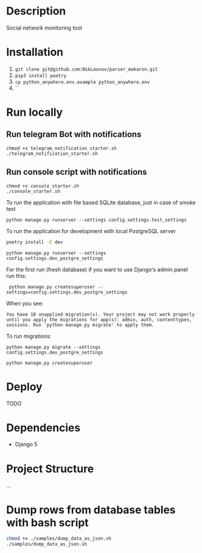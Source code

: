 # Description

Social network monitoring tool
 
# Installation

1. `git clone git@github.com:NikLeonov/parser_makaron.git`
2. `pip3 install poetry`
3. `cp python_anywhere.env.example python_anywhere.env`
4. ``

# Run locally

## Run telegram Bot with notifications

```shell
chmod +x telegram_notification_starter.sh
./telegram_notification_starter.sh
```

## Run console script with notifications

```shell
chmod +x console_starter.sh
./console_starter.sh
```

To run the application with file based SQLite database, just in case of smoke test

`python manage.py runserver --settings config.settings.test_settings`

To run the application for development with local PostgreSQL server

```bash
poetry install -E dev
```

`python manage.py runserver --settings config.settings.dev_postgre_settings`

For the first run (fresh database) if you want to use Django's admin panel run this:

` python manage.py createsuperuser --settings=config.settings.dev_postgre_settings`

When you see:

`You have 18 unapplied migration(s). Your project may not work properly until you apply the migrations for app(s): admin, auth, contenttypes, sessions.
Run 'python manage.py migrate' to apply them.`

To run migrations:

`python manage.py migrate --settings config.settings.dev_postgre_settings`

`python manage.py createsuperuser`

# Deploy

TODO

# Dependencies

  * Django 5

# Project Structure

...

# Dump rows from database tables with bash script

```bash
chmod +x ./samples/dump_data_as_json.sh
./samples/dump_data_as_json.sh
```
